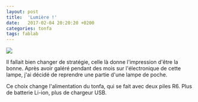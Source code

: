 ```yaml
---
layout: post
title:  'Lumière !'
date:   2017-02-04 20:20:20 +0200
categories: tonfa
tags: fablab
---
```


<img src="{{ '/assets/images/lumiere/lumiere.jpg' | absolute_url }}"/>

Il fallait bien changer de stratégie, celle là donne l'impression d'être la bonne. Après avoir galéré pendant des mois sur l'électronique de cette lampe, j'ai décidé de reprendre une partie d'une lampe de poche.

<!--more-->

Ce choix change l'alimentation du tonfa, qui se fait avec deux piles R6. Plus de batterie Li-ion, plus de chargeur USB.
